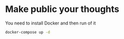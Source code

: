 # Make public your thoughts

You need to install Docker and then run of it

``` bash
docker-compose up -d
```
